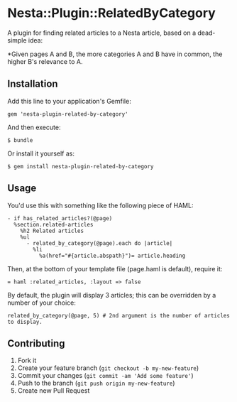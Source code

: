 # Nesta::Plugin::RelatedByCategory

A plugin for finding related articles to a Nesta article, based on a dead-simple idea:

*Given pages A and B, the more categories A and B have in common, the higher B's relevance to A.

## Installation

Add this line to your application's Gemfile:

    gem 'nesta-plugin-related-by-category'

And then execute:

    $ bundle

Or install it yourself as:

    $ gem install nesta-plugin-related-by-category

## Usage

You'd use this with something like the following piece of HAML:

    - if has_related_articles?(@page)
      %section.related-articles
        %h2 Related articles
        %ul
          - related_by_category(@page).each do |article|
            %li
              %a(href="#{article.abspath}")= article.heading

Then, at the bottom of your template file (page.haml is default), require it:

    = haml :related_articles, :layout => false

By default, the plugin will display 3 articles; this can be overridden by a number of your choice:

    related_by_category(@page, 5) # 2nd argument is the number of articles to display.

## Contributing

1. Fork it
2. Create your feature branch (`git checkout -b my-new-feature`)
3. Commit your changes (`git commit -am 'Add some feature'`)
4. Push to the branch (`git push origin my-new-feature`)
5. Create new Pull Request
